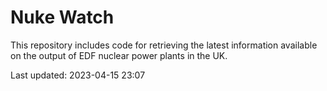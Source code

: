 # Nuke Watch

This repository includes code for retrieving the latest information available on the output of EDF nuclear power plants in the UK.

Last updated: 2023-04-15 23:07